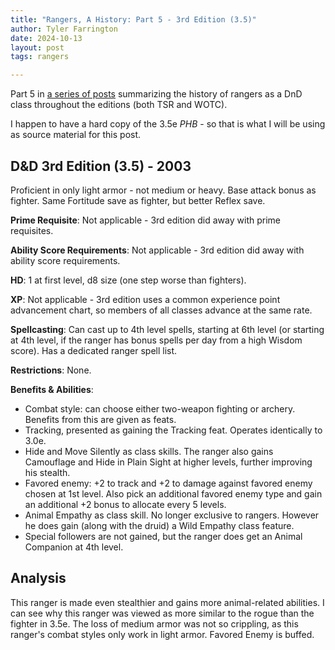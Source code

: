 ```yaml
---
title: "Rangers, A History: Part 5 - 3rd Edition (3.5)"
author: Tyler Farrington
date: 2024-10-13
layout: post
tags: rangers

---
```


Part 5 in [a series of posts](https://underwaterowlbear.github.io/tag/rangers) summarizing the history of rangers as a DnD class throughout the editions (both TSR and WOTC).

I happen to have a hard copy of the 3.5e *PHB* - so that is what I will be using as source material for this post.

## D&D 3rd Edition (3.5) - 2003

Proficient in only light armor - not medium or heavy. Base attack bonus as fighter. Same Fortitude save as fighter, but better Reflex save.

**Prime Requisite**: Not applicable - 3rd edition did away with prime requisites.

**Ability Score Requirements**: Not applicable - 3rd edition did away with ability score requirements.

**HD**: 1 at first level, d8 size (one step worse than fighters).

**XP**: Not applicable - 3rd edition uses a common experience point advancement chart, so members of all classes advance at the same rate.

**Spellcasting**: Can cast up to 4th level spells, starting at 6th level (or starting at 4th level, if the ranger has bonus spells per day from a high Wisdom score). Has a dedicated ranger spell list.

**Restrictions**: None.

**Benefits & Abilities**:

- Combat style: can choose either two-weapon fighting or archery. Benefits from this are given as feats.
- Tracking, presented as gaining the Tracking feat. Operates identically to 3.0e.
- Hide and Move Silently as class skills. The ranger also gains Camouflage and Hide in Plain Sight at higher levels, further improving his stealth.
- Favored enemy: +2 to track and +2 to damage against favored enemy chosen at 1st level. Also pick an additional favored enemy type and gain an additional +2 bonus to allocate every 5 levels.
- Animal Empathy as class skill. No longer exclusive to rangers. However he does gain (along with the druid) a Wild Empathy class feature.
- Special followers are not gained, but the ranger does get an Animal Companion at 4th level.

## Analysis

This ranger is made even stealthier and gains more animal-related abilities. I can see why this ranger was viewed as more similar to the rogue than the fighter in 3.5e. The loss of medium armor was not so crippling, as this ranger's combat styles only work in light armor. Favored Enemy is buffed. 